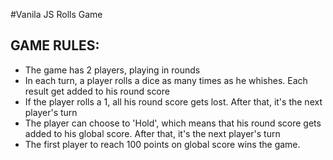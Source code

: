 #Vanila JS Rolls Game

## GAME RULES:

- The game has 2 players, playing in rounds
- In each turn, a player rolls a dice as many times as he whishes. Each result get added to his round score
- If the player rolls a 1, all his round score gets lost. After that, it's the next player's turn
- The player can choose to 'Hold', which means that his round score gets added to his global score. After that, it's the next player's turn
- The first player to reach 100 points on global score wins the game.

 <!-- [ Demo link](https://angarev.github.io/trillo/) -->